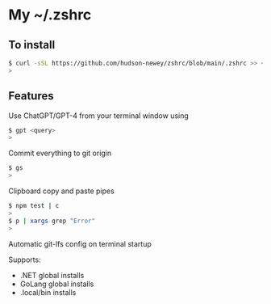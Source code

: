 # My ~/.zshrc

## To install

```sh
$ curl -sSL https://github.com/hudson-newey/zshrc/blob/main/.zshrc >> ~/.zshrc;
>
```

## Features

Use ChatGPT/GPT-4 from your terminal window using

```sh
$ gpt <query>
>
```

Commit everything to git origin

```sh
$ gs
>
```

Clipboard copy and paste pipes

```sh
$ npm test | c
>
$ p | xargs grep "Error"
>
```

Automatic git-lfs config on terminal startup

Supports:

- .NET global installs
- GoLang global installs
- .local/bin installs
